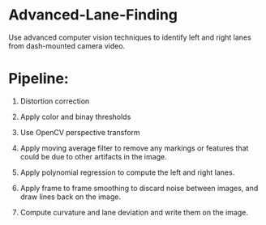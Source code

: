 # Advanced-Lane-Finding

Use advanced computer vision techniques to identify left and right lanes from dash-mounted camera video.

# Pipeline:
1. Distortion correction

2. Apply color and binay thresholds

3. Use OpenCV perspective transform

4. Apply moving average filter to remove any markings or features that could be due to other artifacts in the image.

5. Apply polynomial regression to compute the left and right lanes.

6. Apply frame to frame smoothing to discard noise between images, and draw lines back on the image.

7. Compute curvature and lane deviation and write them on the image.


